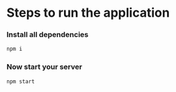 # Steps to run the application


### Install all dependencies
```bash
npm i 
````

### Now start your server

```bash
npm start
```